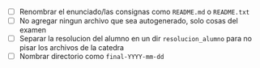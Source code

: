 - [ ] Renombrar el enunciado/las consignas como `README.md` o `README.txt`
- [ ] No agregar ningun archivo que sea autogenerado, solo cosas del examen
- [ ] Separar la resolucion del alumno en un dir `resolucion_alumno` para no pisar los archivos de la catedra
- [ ] Nombrar directorio como `final-YYYY-mm-dd`
